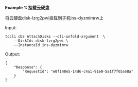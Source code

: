**Example 1: 挂载云硬盘**

将云硬盘disk-lzrg2pwi挂载到子机ins-dyzmimrw上

Input: 

```
tccli cbs AttachDisks --cli-unfold-argument  \
    --DiskIds disk-lzrg2pwi \
    --InstanceId ins-dyzmimrw
```

Output: 
```
{
    "Response": {
        "RequestId": "e0f140e5-14d6-c4a1-91e0-5a1f7f05a68a"
    }
}
```

